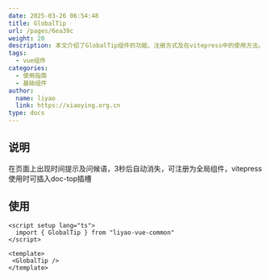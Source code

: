 ```yaml
---
date: 2025-03-26 06:54:48
title: GlobalTip
url: /pages/6ea39c
weight: 20
description: 本文介绍了GlobalTip组件的功能、注册方式及在vitepress中的使用方法。该组件能够在页面顶部显示时间提示和问候语，3秒后自动消失，支持全局注册，方便多页面调用。通过简单的vue代码示例，展示了如何引入和使用该组件，帮助开发者快速集成该功能。
tags:
  - vue组件
categories:
  - 使用指南
  - 基础组件
author:
  name: liyao
  link: https://xiaoying.org.cn
type: docs
---
```



## 说明

在页面上出现时间提示及问候语，3秒后自动消失，可注册为全局组件，vitepress使用时可插入doc-top插槽

## 使用

```vue
<script setup lang="ts">
  import { GlobalTip } from "liyao-vue-common"
</script>

<template>
 <GlobalTip />
</template>
```



